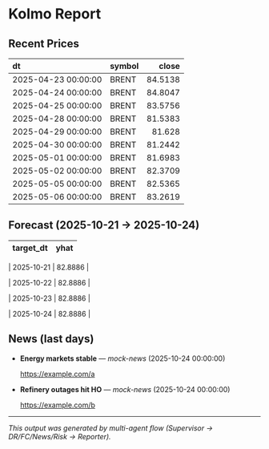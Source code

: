 # Kolmo Report


## Recent Prices
| dt                  | symbol   |   close |
|:--------------------|:---------|--------:|
| 2025-04-23 00:00:00 | BRENT    | 84.5138 |
| 2025-04-24 00:00:00 | BRENT    | 84.8047 |
| 2025-04-25 00:00:00 | BRENT    | 83.5756 |
| 2025-04-28 00:00:00 | BRENT    | 81.5383 |
| 2025-04-29 00:00:00 | BRENT    | 81.628  |
| 2025-04-30 00:00:00 | BRENT    | 81.2442 |
| 2025-05-01 00:00:00 | BRENT    | 81.6983 |
| 2025-05-02 00:00:00 | BRENT    | 82.3709 |
| 2025-05-05 00:00:00 | BRENT    | 82.5365 |
| 2025-05-06 00:00:00 | BRENT    | 83.2619 |

## Forecast (2025-10-21 → 2025-10-24)


| target_dt | yhat |
|---|---|

| 2025-10-21 | 82.8886 |

| 2025-10-22 | 82.8886 |

| 2025-10-23 | 82.8886 |

| 2025-10-24 | 82.8886 |

## News (last days)


- **Energy markets stable** — _mock-news_ (2025-10-24 00:00:00)  
    
  https://example.com/a

- **Refinery outages hit HO** — _mock-news_ (2025-10-24 00:00:00)  
    
  https://example.com/b


---
_This output was generated by multi-agent flow (Supervisor → DR/FC/News/Risk → Reporter)._
